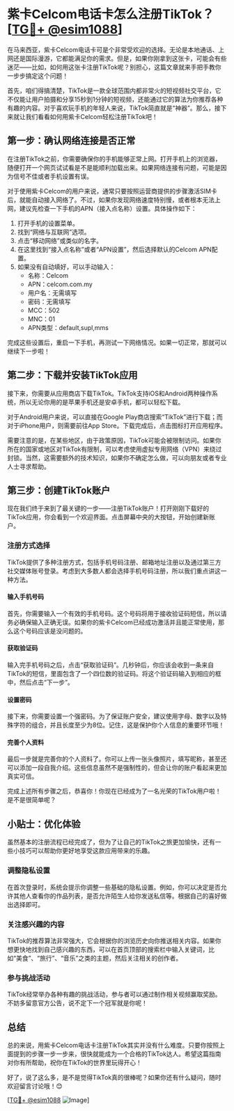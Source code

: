 # 紫卡Celcom电话卡怎么注册TikTok？[[TG💪+ @esim1088](https://t.me/s/esim1088)]

在马来西亚，紫卡Celcom电话卡可是个非常受欢迎的选择。无论是本地通话、上网还是国际漫游，它都能满足你的需求。但是，如果你刚拿到这张卡，可能会有些迷茫——比如，如何用这张卡注册TikTok呢？别担心，这篇文章就来手把手教你一步步搞定这个问题！

首先，咱们得搞清楚，TikTok是一款全球范围内都非常火的短视频社交平台，它不仅能让用户拍摄和分享15秒到1分钟的短视频，还能通过它的算法为你推荐各种有趣的内容。对于喜欢玩手机的年轻人来说，TikTok简直就是“神器”。那么，接下来就让我们看看如何用紫卡Celcom轻松注册TikTok吧！

## 第一步：确认网络连接是否正常

在注册TikTok之前，你需要确保你的手机能够正常上网。打开手机上的浏览器，随便打开一个网页试试看是不是能顺利加载出来。如果网络连接有问题，可能是因为信号不佳或者手机设置有误。

对于使用紫卡Celcom的用户来说，通常只要按照运营商提供的步骤激活SIM卡后，就能自动接入网络了。不过，如果你发现网络速度特别慢，或者根本无法上网，建议先检查一下手机的APN（接入点名称）设置。具体操作如下：

1. 打开手机的设置菜单。
2. 找到“网络与互联网”选项。
3. 点击“移动网络”或类似的名字。
4. 在这里找到“接入点名称”或者“APN设置”，然后选择默认的Celcom APN配置。
5. 如果没有自动填好，可以手动输入：
   - 名称：Celcom
   - APN：celcom.com.my
   - 用户名：无需填写
   - 密码：无需填写
   - MCC：502
   - MNC：01
   - APN类型：default,supl,mms

完成这些设置后，重启一下手机，再测试一下网络情况。如果一切正常，那就可以继续下一步啦！

## 第二步：下载并安装TikTok应用

接下来，你需要从应用商店下载TikTok。TikTok支持iOS和Android两种操作系统，所以无论你用的是苹果手机还是安卓手机，都可以轻松下载。

对于Android用户来说，可以直接在Google Play商店搜索“TikTok”进行下载；而对于iPhone用户，则需要前往App Store。下载完成后，点击图标打开应用程序。

需要注意的是，在某些地区，由于政策原因，TikTok可能会被限制访问。如果你所在的国家或地区对TikTok有限制，可以考虑使用虚拟专用网络（VPN）来绕过封锁。当然，这需要额外的技术知识，如果你不确定怎么做，可以向朋友或者专业人士寻求帮助。

## 第三步：创建TikTok账户

现在我们终于来到了最关键的一步——注册TikTok账户！打开刚刚下载好的TikTok应用，你会看到一个欢迎界面。点击屏幕中央的大按钮，开始创建新账户。

### 注册方式选择

TikTok提供了多种注册方式，包括手机号码注册、邮箱地址注册以及通过第三方社交媒体账号登录。考虑到大多数人都会选择手机号码注册，所以我们重点讲这一种方法。

#### 输入手机号码

首先，你需要输入一个有效的手机号码。这个号码将用于接收验证码短信，所以请务必确保输入正确无误。如果你的紫卡Celcom已经成功激活并且能正常使用，那么这个号码应该是没问题的。

#### 获取验证码

输入完手机号码之后，点击“获取验证码”。几秒钟后，你应该会收到一条来自TikTok的短信，里面包含了一个四位数的验证码。将这个验证码输入到相应的框中，然后点击“下一步”。

#### 设置密码

接下来，你需要设置一个强密码。为了保证账户安全，建议使用字母、数字以及特殊字符的组合，并且长度至少为8位。记住，这是保护你个人信息的重要环节哦！

#### 完善个人资料

最后一步就是完善你的个人资料了。你可以上传一张头像照片，填写昵称，甚至还可以添加一段自我介绍。这些信息虽然不是强制性的，但会让你的账户看起来更加真实可信。

完成上述所有步骤之后，恭喜你！你现在已经成为了一名光荣的TikTok用户啦！是不是很简单呢？

## 小贴士：优化体验

虽然基本的注册流程已经完成了，但为了让自己的TikTok之旅更加愉快，还有一些小技巧可以帮助你更好地享受这款应用带来的乐趣。

### 调整隐私设置

在首次登录时，系统会提示你调整一些基础的隐私设置。例如，你可以决定是否允许其他人查看你的作品列表，是否允许陌生人给你发送私信等。根据自己的喜好做出选择即可。

### 关注感兴趣的内容

TikTok的推荐算法非常强大，它会根据你的浏览历史向你推送相关内容。如果你想更快地找到自己感兴趣的东西，可以在首页顶部的搜索栏中输入关键词，比如“美食”、“旅行”、“音乐”之类的主题，然后关注相关的创作者。

### 参与挑战活动

TikTok经常举办各种有趣的挑战活动，参与者可以通过制作相关视频赢取奖励。不妨多留意官方公告，说不定下一个冠军就是你呢！

## 总结

总的来说，用紫卡Celcom电话卡注册TikTok其实并没有什么难度。只要你按照上面提到的步骤一步一步来，很快就能成为一个合格的TikTok达人。希望这篇指南对你有所帮助，祝你在TikTok的世界里玩得开心！

好了，说了这么多，是不是觉得TikTok真的很棒呢？如果你还有什么疑问，随时欢迎留言讨论哦！😊

[[TG💪+ @esim1088](https://t.me/s/esim1088) ![Image](https://i.postimg.cc/4NQfJmqS/Snipaste-2025-05-13-00-14-12.png)]